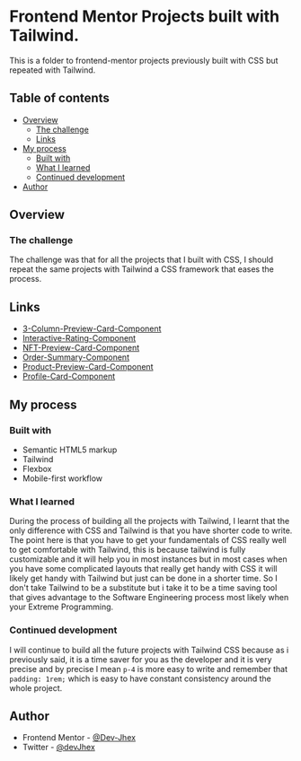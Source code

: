 # Frontend Mentor Projects built with Tailwind.

This is a folder to frontend-mentor projects previously built with CSS but repeated with Tailwind.

## Table of contents

- [Overview](#overview)
  - [The challenge](#the-challenge)
  - [Links](#links)
- [My process](#my-process)
  - [Built with](#built-with)
  - [What I learned](#what-i-learned)
  - [Continued development](#continued-development)
- [Author](#author)



## Overview

### The challenge
The challenge was that for all the projects that I built with CSS, I should repeat the same projects with Tailwind a CSS framework that eases the process.

## Links
- [3-Column-Preview-Card-Component](https://devjhex-3-column-preview-card.netlify.app/)
- [Interactive-Rating-Component](https://devjhex-interactive-rating.netlify.app/)
- [NFT-Preview-Card-Component](https://devjhex-nft-card.netlify.app/)
- [Order-Summary-Component](https://devjhex-order-summary.netlify.app/)
- [Product-Preview-Card-Component](https://devjhex-product-component.netlify.app/)
- [Profile-Card-Component](https://devjhex-profile-component.netlify.app/)

## My process

### Built with

- Semantic HTML5 markup
- Tailwind
- Flexbox
- Mobile-first workflow

### What I learned
During the process of building all the projects with Tailwind, I learnt that the only difference with CSS and Tailwind is that you have shorter code to write. The point here is that you have to get your fundamentals of CSS really well to get comfortable with Tailwind, this is because tailwind is fully customizable and it will help you in most instances but in most cases when you have some complicated layouts that really get handy with CSS it will likely get handy with Tailwind but just can be done in a shorter time. So I don't take Tailwind to be a substitute but i take it to be a time saving tool that gives advantage to the Software Engineering process most likely when your Extreme Programming.

### Continued development
I will continue to  build all the future projects with Tailwind CSS because as i previously said, it is a time saver for you as the developer and it is very precise and by precise I mean ```p-4``` is more easy to write and remember that ```padding: 1rem;``` which is easy to have constant consistency around the whole project.


## Author

- Frontend Mentor - [@Dev-Jhex](https://www.frontendmentor.io/profile/Dev-Jhex)
- Twitter - [@devJhex](https://www.twitter.com/devJhex)


